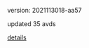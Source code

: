 version: 2021113018-aa57

updated 35 avds

[details](https://github.com/0x74f917491bfa7ebfa379/ali_avd_db/blob/master/change_log/2021/11/30/18/aa57.txt)